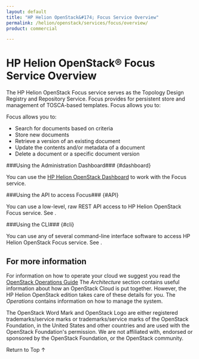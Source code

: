 ```yaml
---
layout: default
title: "HP Helion OpenStack&#174; Focus Service Overview"
permalink: /helion/openstack/services/focus/overview/
product: commercial

---
```

<!--PUBLISHED-->
# HP Helion OpenStack&#174; Focus Service Overview #

<!-- modeled after HP Cloud Networking Getting Started (network.getting.started.md); text from docs.hpcloud.com/helion/openstack/prepare/overview/ -->

The HP Helion OpenStack Focus service serves as the Topology Design Registry and Repository Service. Focus provides for persistent store and management of TOSCA-based templates. Focus allows you to:

Focus allows you to:

- Search for documents based on criteria
- Store new documents
- Retrieve a version of an existing document
- Update the contents and/or metadata of a document
- Delete a document or a specific document version


###Using the Administration Dashboard### {#dashboard}

You can use the [HP Helion OpenStack Dashboard](/helion/openstack/services/dashboard/overview/) to work with the Focus service.


###Using the API to access Focus### {#API}
 
You can use a low-level, raw REST API access to HP Helion OpenStack Focus service. See .

###Using the CLI### {#cli}

You can use any of several command-line interface software to access HP Helion OpenStack Focus service. See .


## For more information ##

For information on how to operate your cloud we suggest you read the [OpenStack Operations Guide](http://docs.openstack.org/ops/) The *Architecture* section contains useful information about how an OpenStack Cloud is put together. However, the HP Helion OpenStack edition takes care of these details for you. The *Operations* contains information on how to manage the system.

<!-- hide me Also see the Help topics that are available in the Operational Dashboard and Administration Dashboard.  Website copies are available:

* [HP Helion OpenStack Operational Dashboard Help](/helion/openstack/manage/operational-dashboard/)
* [HP Helion OpenStack Administration Dashboard Help](/helion/openstack/manage/administration-dashboard/) -->

The OpenStack Word Mark and OpenStack Logo are either registered trademarks/service marks or trademarks/service marks of the OpenStack Foundation, in the United States and other countries and are used with the OpenStack Foundation's permission. We are not affiliated with, endorsed or sponsored by the OpenStack Foundation, or the OpenStack community.

 <a href="#top" style="padding:14px 0px 14px 0px; text-decoration: none;"> Return to Top &#8593; </a>
